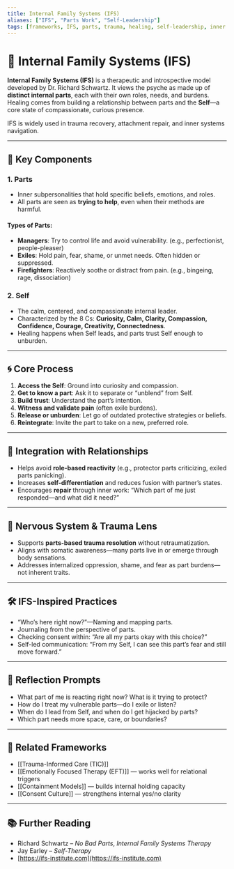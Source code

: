 ```yaml
---
title: Internal Family Systems (IFS)
aliases: ["IFS", "Parts Work", "Self-Leadership"]
tags: [frameworks, IFS, parts, trauma, healing, self-leadership, inner system]
---
```


<!-- @format -->

# 🧩 Internal Family Systems (IFS)

**Internal Family Systems (IFS)** is a therapeutic and introspective model developed by Dr. Richard Schwartz. It views the psyche as made up of **distinct internal parts**, each with their own roles, needs, and burdens. Healing comes from building a relationship between parts and the **Self**—a core state of compassionate, curious presence.

IFS is widely used in trauma recovery, attachment repair, and inner systems navigation.

---

## 🧠 Key Components

### 1. **Parts**

- Inner subpersonalities that hold specific beliefs, emotions, and roles.
- All parts are seen as **trying to help**, even when their methods are harmful.

#### Types of Parts:

- **Managers**: Try to control life and avoid vulnerability. (e.g., perfectionist, people-pleaser)
- **Exiles**: Hold pain, fear, shame, or unmet needs. Often hidden or suppressed.
- **Firefighters**: Reactively soothe or distract from pain. (e.g., bingeing, rage, dissociation)

### 2. **Self**

- The calm, centered, and compassionate internal leader.
- Characterized by the 8 Cs: **Curiosity, Calm, Clarity, Compassion, Confidence, Courage, Creativity, Connectedness**.
- Healing happens when Self leads, and parts trust Self enough to unburden.

---

## 🌀 Core Process

1. **Access the Self**: Ground into curiosity and compassion.
2. **Get to know a part**: Ask it to separate or “unblend” from Self.
3. **Build trust**: Understand the part’s intention.
4. **Witness and validate pain** (often exile burdens).
5. **Release or unburden**: Let go of outdated protective strategies or beliefs.
6. **Reintegrate**: Invite the part to take on a new, preferred role.

---

## 🔄 Integration with Relationships

- Helps avoid **role-based reactivity** (e.g., protector parts criticizing, exiled parts panicking).
- Increases **self-differentiation** and reduces fusion with partner’s states.
- Encourages **repair** through inner work: “Which part of me just responded—and what did it need?”

---

## 🧠 Nervous System & Trauma Lens

- Supports **parts-based trauma resolution** without retraumatization.
- Aligns with somatic awareness—many parts live in or emerge through body sensations.
- Addresses internalized oppression, shame, and fear as part burdens—not inherent traits.

---

## 🛠 IFS-Inspired Practices

- “Who’s here right now?”—Naming and mapping parts.
- Journaling from the perspective of parts.
- Checking consent within: “Are all my parts okay with this choice?”
- Self-led communication: “From my Self, I can see this part’s fear and still move forward.”

---

## 💬 Reflection Prompts

- What part of me is reacting right now? What is it trying to protect?
- How do I treat my vulnerable parts—do I exile or listen?
- When do I lead from Self, and when do I get hijacked by parts?
- Which part needs more space, care, or boundaries?

---

## 🔗 Related Frameworks

- [[Trauma-Informed Care (TIC)]]
- [[Emotionally Focused Therapy (EFT)]] — works well for relational triggers
- [[Containment Models]] — builds internal holding capacity
- [[Consent Culture]] — strengthens internal yes/no clarity

---

## 📚 Further Reading

- Richard Schwartz – _No Bad Parts_, _Internal Family Systems Therapy_
- Jay Earley – _Self-Therapy_
- [https://ifs-institute.com](https://ifs-institute.com)
